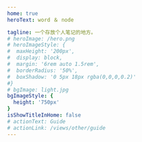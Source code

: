 ```yaml
---
home: true
heroText: word ＆ node

tagline: 一个存放个人笔记的地方。
# heroImage: /hero.png
# heroImageStyle: {
#  maxHeight: '200px',
#  display: block,
#  margin: '6rem auto 1.5rem',
#  borderRadius: '50%',
#  boxShadow: '0 5px 18px rgba(0,0,0,0.2)'
#}
# bgImage: light.jpg
bgImageStyle: {
  height: '750px'
}
isShowTitleInHome: false
# actionText: Guide
# actionLink: /views/other/guide
---
```

<style>
/*整个背景 和 下拉动画*/ 
body {
  /** 打包时补上base*/
  background-image: url('/zykBlog/bg.gif') 
}
.navbar{
  display: relative
}
.anchor-down {
  display: block;
  margin: 12rem auto 0;
  bottom: 45px;
  width: 20px;
  height: 20px;
  font-size: 34px;
  text-align: center;
  animation: bounce-in 5s 3s infinite;
  position: absolute;
  left: 50%;
  bottom: 30%;
  margin-left: -10px;
  cursor: pointer;
}
@-webkit-keyframes bounce-in{
  0%{transform:translateY(0)}
  20%{transform:translateY(0)}
  50%{transform:translateY(-20px)}
  80%{transform:translateY(0)}
  to{transform:translateY(0)}
}
.anchor-down::before {
  content: "";
  width: 20px;
  height: 20px;
  display: block;
  border-right: 3px solid #4a4035;
  border-top: 3px solid #4a4035;
  transform: rotate(135deg);
  position: absolute;
  bottom: 10px;
}
.anchor-down::after {
  content: "";
  width: 20px;
  height: 20px;
  display: block;
  border-right: 3px solid #4a4035;
  border-top: 3px solid #4a4035;
  transform: rotate(135deg);
}
</style>

<script>
export default {
  mounted () {
    const ifJanchor = document.getElementById("JanchorDown"); 
    ifJanchor && ifJanchor.parentNode.removeChild(ifJanchor);
    let a = document.createElement('a');
    a.id = 'JanchorDown';
    a.className = 'anchor-down';
    document.getElementsByClassName('hero')[0].append(a);
    let targetA = document.getElementById("JanchorDown");
    targetA.addEventListener('click', e => { // 添加点击事件
      this.scrollFn();
    })
  },

  methods: {
    scrollFn() {
      const windowH = document.getElementsByClassName('hero')[0].clientHeight; // 获取窗口高度
      document.documentElement.scrollTop = windowH; // 滚动条滚动到指定位置
    }
  }

}
</script>
